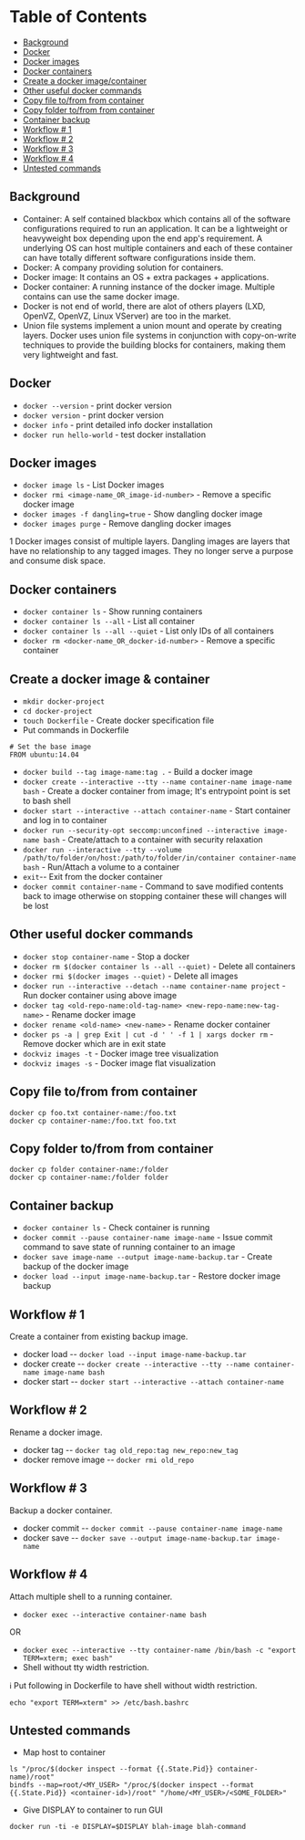 # Table of Contents
- [Background](#background)
- [Docker](#docker)
- [Docker images](#images)
- [Docker containers](#containers)
- [Create a docker image/container](#create_a_docker_img)
- [Other useful docker commands](#misc_cmds)
- [Copy file to/from from container](#copy_file)
- [Copy folder to/from from container](#copy_folder)
- [Container backup](#container_backup)
- [Workflow # 1](#workflow_1)
- [Workflow # 2](#workflow_2)
- [Workflow # 3](#workflow_3)
- [Workflow # 4](#workflow_4)
- [Untested commands](#untested_commands)

<a name="background"></a>
## Background
- Container: A self contained blackbox which contains all of the software configurations required to run an application. It can be a lightweight or heavyweight box depending upon the end app's requirement. A underlying OS can host multiple containers and each of these container can have totally different software configurations inside them.
- Docker: A company providing solution for containers.
- Docker image: It contains an OS + extra packages + applications.
- Docker container: A running instance of the docker image. Multiple contains can use the same docker image.
- Docker is not end of world, there are alot of others players (LXD, OpenVZ, OpenVZ, Linux VServer) are too in the market.
- Union file systems implement a union mount and operate by creating layers. Docker uses union file systems in conjunction with copy-on-write techniques to provide the building blocks for containers, making them very lightweight and fast.

<a name="docker"></a>
## Docker
- `docker --version` - print docker version
- `docker version` - print docker version
- `docker info` - print detailed info docker installation
- `docker run hello-world` - test docker installation

<a name="images"></a>
## Docker images
- `docker image ls` - List Docker images
- `docker rmi <image-name_OR_image-id-number>` - Remove a specific docker image
- `docker images -f dangling=true` - Show dangling docker image
- `docker images purge` - Remove dangling docker images

1 Docker images consist of multiple layers. Dangling images are layers that have no relationship to any tagged images. They no longer serve a purpose and consume disk space.

<a name="containers"></a>
## Docker containers
- `docker container ls` - Show running containers
- `docker container ls --all` - List all container
- `docker container ls --all --quiet` - List only IDs of all containers
- `docker rm <docker-name_OR_docker-id-number>` - Remove a specific container

<a name="create_a_docker_img"></a>
## Create a docker image & container
- `mkdir docker-project`
- `cd docker-project`
- `touch Dockerfile` - Create docker specification file
- Put commands in Dockerfile
```
# Set the base image
FROM ubuntu:14.04
```

- `docker build --tag image-name:tag .` - Build a docker image
- `docker create --interactive --tty --name container-name image-name bash` - Create a docker container from image; It's entrypoint point is set to bash shell
- `docker start --interactive --attach container-name` - Start container and log in to container
- `docker run --security-opt seccomp:unconfined --interactive image-name bash` - Create/attach to a container with security relaxation
- `docker run --interactive --tty --volume /path/to/folder/on/host:/path/to/folder/in/container container-name bash` - Run/Attach a volume to a container
- `exit`-- Exit from the docker container
- `docker commit container-name` -  Command to save modified contents back to image otherwise on stopping container these will changes will be lost

<a name="misc_cmds"></a>
## Other useful docker commands
- `docker stop container-name` - Stop a docker
- `docker rm $(docker container ls --all --quiet)` - Delete all containers
- `docker rmi $(docker images --quiet)` - Delete all images
- `docker run --interactive --detach --name container-name project` - Run docker container using above image
- `docker tag <old-repo-name:old-tag-name> <new-repo-name:new-tag-name>` - Rename docker image
- `docker rename <old-name> <new-name>` - Rename docker container
- `docker ps -a | grep Exit | cut -d ' ' -f 1 | xargs docker rm` - Remove docker which are in exit state
- `dockviz images -t` - Docker image tree visualization
- `dockviz images -s` - Docker image flat visualization

<a name="copy_file"></a>
## Copy file to/from from container
```
docker cp foo.txt container-name:/foo.txt
docker cp container-name:/foo.txt foo.txt
```

<a name="copy_folder"></a>
## Copy folder to/from from container
```
docker cp folder container-name:/folder
docker cp container-name:/folder folder
```

<a name="container_backup"></a>
## Container backup
- `docker container ls` - Check container is running
- `docker commit --pause container-name image-name` - Issue commit command to save state of running container to an image
- `docker save image-name --output image-name-backup.tar` - Create backup of the docker image
- `docker load --input image-name-backup.tar` - Restore docker image backup

<a name="workflow_1"></a>
## Workflow # 1
Create a container from existing backup image.

- docker load   -- `docker load --input image-name-backup.tar`
- docker create -- `docker create --interactive --tty --name container-name image-name bash`
- docker start  -- `docker start --interactive --attach container-name`

<a name="workflow_2"></a>
## Workflow # 2
Rename a docker image.

- docker tag -- `docker tag old_repo:tag new_repo:new_tag`
- docker remove image -- `docker rmi old_repo`

<a name="workflow_3"></a>
## Workflow # 3
Backup a docker container.

- docker commit -- `docker commit --pause container-name image-name`
- docker save   -- `docker save --output image-name-backup.tar image-name`

<a name="workflow_4"></a>
## Workflow # 4
Attach multiple shell to a running container.

- `docker exec --interactive container-name bash`

OR

- `docker exec --interactive --tty container-name /bin/bash -c "export TERM=xterm; exec bash"`
 - Shell without tty width restriction.

:information_source:
Put following in Dockerfile to have shell without width restriction.
```
echo "export TERM=xterm" >> /etc/bash.bashrc
```

<a name="untested_commands"></a>
## Untested commands

- Map host to container
```
ls "/proc/$(docker inspect --format {{.State.Pid}} container-name)/root"
bindfs --map=root/<MY_USER> "/proc/$(docker inspect --format {{.State.Pid}} <container-id>)/root" "/home/<MY_USER>/<SOME_FOLDER>"
```

- Give DISPLAY to container to run GUI
```
docker run -ti -e DISPLAY=$DISPLAY blah-image blah-command
```
